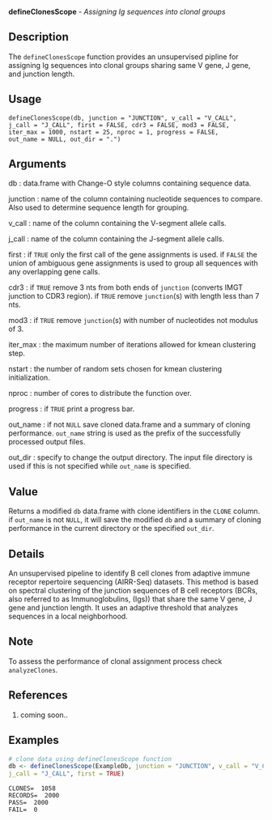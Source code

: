 **defineClonesScope** - *Assigning Ig sequences into clonal groups*

Description
--------------------

The `defineClonesScope` function provides an unsupervised pipline for assigning Ig sequences into
clonal groups sharing same V gene, J gene, and junction length.


Usage
--------------------
```
defineClonesScope(db, junction = "JUNCTION", v_call = "V_CALL",
j_call = "J_CALL", first = FALSE, cdr3 = FALSE, mod3 = FALSE,
iter_max = 1000, nstart = 25, nproc = 1, progress = FALSE,
out_name = NULL, out_dir = ".")
```

Arguments
-------------------

db
:   data.frame with Change-O style columns containing sequence data.

junction
:   name of the column containing nucleotide sequences to compare.
Also used to determine sequence length for grouping.

v_call
:   name of the column containing the V-segment allele calls.

j_call
:   name of the column containing the J-segment allele calls.

first
:   if `TRUE` only the first call of the gene assignments
is used. if `FALSE` the union of ambiguous gene
assignments is used to group all sequences with any
overlapping gene calls.

cdr3
:   if `TRUE` remove 3 nts from both ends of `junction`
(converts IMGT junction to CDR3 region). if `TRUE` remove `junction`(s)
with length less than 7 nts.

mod3
:   if `TRUE` remove `junction`(s) with number of nucleotides not modulus of 3.

iter_max
:   the maximum number of iterations allowed for kmean clustering step.

nstart
:   the number of random sets chosen for kmean clustering initialization.

nproc
:   number of cores to distribute the function over.

progress
:   if `TRUE` print a progress bar.

out_name
:   if not `NULL` save cloned data.frame and a summary of cloning
performance. `out_name` string is used as the prefix of the successfully
processed output files.

out_dir
:   specify to change the output directory. The input file
directory is used if this is not specified while `out_name` is specified.




Value
-------------------

Returns a modified `db` data.frame with clone identifiers in the `CLONE` column.
if `out_name` is not `NULL`, it will save the modified `db` and a summary
of cloning performance in the current directory or the specified `out_dir`.


Details
-------------------

An unsupervised pipeline to identify B cell clones from adaptive immune receptor
repertoire sequencing (AIRR-Seq) datasets. This method is based on spectral clustering
of the junction sequences of B cell receptors (BCRs, also referred to as Immunoglobulins,
(Igs)) that share the same V gene, J gene and junction length. It uses an adaptive
threshold that analyzes sequences in a local neighborhood.


Note
-------------------

To assess the performance of clonal assignment process check `analyzeClones`.


References
-------------------


1. coming soon..
 



Examples
-------------------

```R
# clone data using defineClonesScope function
db <- defineClonesScope(ExampleDb, junction = "JUNCTION", v_call = "V_CALL",
j_call = "J_CALL", first = TRUE)
```


```
CLONES=  1058
RECORDS=  2000
PASS=  2000
FAIL=  0

```




